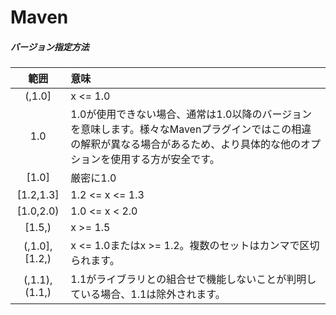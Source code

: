 # Maven

##### バージョン指定方法

| 範囲 | 意味 |
|:--------:|:--------|
| (,1.0] | x <= 1.0 |
| 1.0 | 1.0が使用できない場合、通常は1.0以降のバージョンを意味します。様々なMavenプラグインではこの相違の解釈が異なる場合があるため、より具体的な他のオプションを使用する方が安全です。 |
| [1.0] | 厳密に1.0 |
| [1.2,1.3] | 1.2 <= x <= 1.3 |
| [1.0,2.0) | 1.0 <= x < 2.0 |
| [1.5,) | x >= 1.5 |
| (,1.0],[1.2,) | x <= 1.0またはx >= 1.2。複数のセットはカンマで区切られます。 |
| (,1.1),(1.1,) | 1.1がライブラリとの組合せで機能しないことが判明している場合、1.1は除外されます。 |
